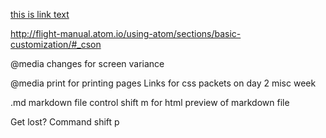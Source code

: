 [this is link text](./index.html)

http://flight-manual.atom.io/using-atom/sections/basic-customization/#_cson

@media changes for screen variance

@media print for printing pages
Links for css packets on day 2 misc week

.md markdown file
control shift m for html preview of markdown file


Get lost? Command shift p
